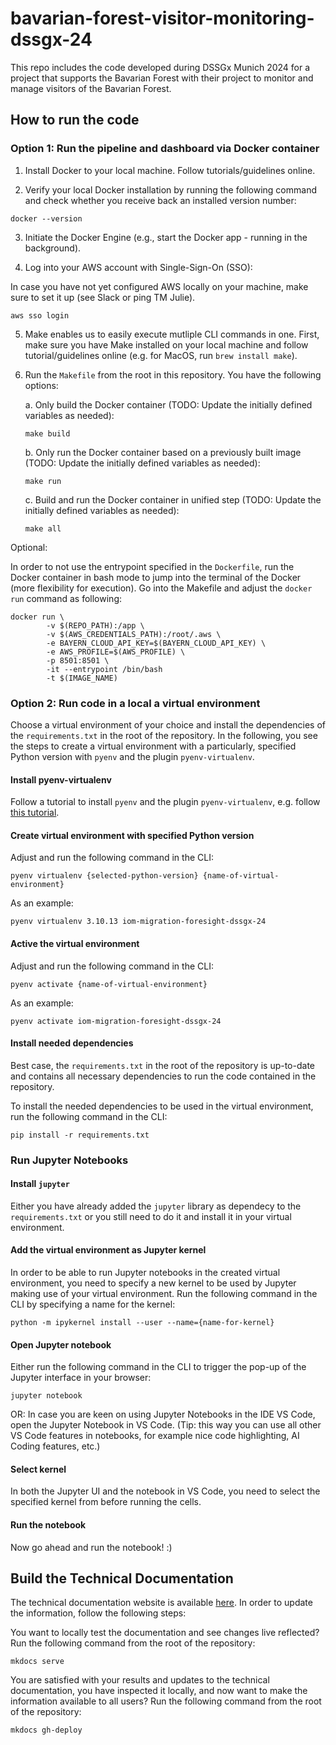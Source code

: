# bavarian-forest-visitor-monitoring-dssgx-24
This repo includes the code developed during DSSGx Munich 2024 for a project that supports the Bavarian Forest with their project to monitor and manage visitors of the Bavarian Forest.

## How to run the code

### Option 1: Run the pipeline and dashboard via Docker container

1. Install Docker to your local machine. Follow tutorials/guidelines online.

2. Verify your local Docker installation by running the following command and check whether you receive back an installed version number:

```
docker --version
```

3. Initiate the Docker Engine (e.g., start the Docker app - running in the background).

5. Log into your AWS account with Single-Sign-On (SSO):

In case you have not yet configured AWS locally on your machine, make sure to set it up (see Slack or ping TM Julie).

```
aws sso login
```

5. Make enables us to easily execute mutliple CLI commands in one. First, make sure you have Make installed on your local machine and follow tutorial/guidelines online (e.g. for MacOS, run `brew install make`).

6. Run the `Makefile` from the root in this repository. You have the following options:

    a. Only build the Docker container (TODO: Update the initially defined variables as needed):

    ```
    make build
    ```
    b. Only run the Docker container based on a previously built image (TODO: Update the initially defined variables as needed):

    ```
    make run
    ```

    c. Build and run the Docker container in unified step (TODO: Update the initially defined variables as needed):

    ```
    make all
    ```



Optional:

In order to not use the entrypoint specified in the `Dockerfile`, run the Docker container in bash mode to jump into the terminal of the Docker (more flexibility for execution). Go into the Makefile and adjust the `docker run` command as following:

```
docker run \
		-v $(REPO_PATH):/app \
		-v $(AWS_CREDENTIALS_PATH):/root/.aws \
		-e BAYERN_CLOUD_API_KEY=$(BAYERN_CLOUD_API_KEY) \
		-e AWS_PROFILE=$(AWS_PROFILE) \
		-p 8501:8501 \
        -it --entrypoint /bin/bash
		-t $(IMAGE_NAME)
```


### Option 2: Run code in a local a virtual environment

Choose a virtual environment of your choice and install the dependencies of the `requirements.txt` in the root of the repository. In the following, you see the steps to create a virtual environment with a particularly, specified Python version with `pyenv` and the plugin `pyenv-virtualenv`.

#### Install pyenv-virtualenv

Follow a tutorial to install `pyenv` and the plugin `pyenv-virtualenv`, e.g. follow [this tutorial](https://medium.com/@adocquin/mastering-python-virtual-environments-with-pyenv-and-pyenv-virtualenv-c4e017c0b173).

#### Create virtual environment with specified Python version

Adjust and run the following command in the CLI:

```
pyenv virtualenv {selected-python-version} {name-of-virtual-environment}
```

As an example: 

```
pyenv virtualenv 3.10.13 iom-migration-foresight-dssgx-24
```

#### Active the virtual environment

Adjust and run the following command in the CLI:

```
pyenv activate {name-of-virtual-environment}
```

As an example: 

```
pyenv activate iom-migration-foresight-dssgx-24
```

#### Install needed dependencies

Best case, the `requirements.txt` in the root of the repository is up-to-date and contains all necessary dependencies to run the code contained in the repository.

To install the needed dependencies to be used in the virtual environment, run the following command in the CLI:

```
pip install -r requirements.txt
```

### Run Jupyter Notebooks

#### Install `jupyter` 

Either you have already added the `jupyter` library as dependecy to the `requirements.txt` or you still need to do it and install it in your virtual environment.

#### Add the virtual environment as Jupyter kernel

In order to be able to run Jupyter notebooks in the created virtual environment, you need to specify a new kernel to be used by Jupyter making use of your virtual environment. Run the following command in the CLI by specifying a name for the kernel:

```
python -m ipykernel install --user --name={name-for-kernel}
```

#### Open Jupyter notebook

Either run the following command in the CLI to trigger the pop-up of the Jupyter interface in your browser:

```
jupyter notebook
```

OR: In case you are keen on using Jupyter Notebooks in the IDE VS Code, open the Jupyter Notebook in VS Code. (Tip: this way you can use all other VS Code features in notebooks, for example nice code highlighting, AI Coding features, etc.)

#### Select kernel

In both the Jupyter UI and the notebook in VS Code, you need to select the specified kernel from before running the cells.

#### Run the notebook

Now go ahead and run the notebook! :)


## Build the Technical Documentation

The technical documentation website is available [here](https://dssgxmunich.github.io/bavarian-forest-visitor-monitoring-dssgx-24/). In order to update the information, follow the following steps:

You want to locally test the documentation and see changes live reflected? Run the following command from the root of the repository:

```
mkdocs serve
```

You are satisfied with your results and updates to the technical documentation, you have inspected it locally, and now want to make the information available to all users? Run the following command from the root of the repository:

```
mkdocs gh-deploy
```